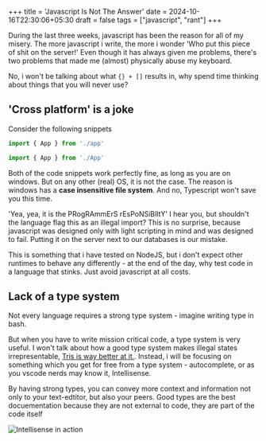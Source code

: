 +++
title = 'Javascript Is Not The Answer'
date = 2024-10-16T22:30:06+05:30
draft = false
tags = ["javascript", "rant"]
+++


During the last three weeks, javascript has been the reason for all of my misery.
The more javascript i write, the more i wonder 'Who put this piece of shit on the server!'
Even though it has always given me problems, there's two problems that made me (almost) physically abuse my keyboard.

No, i won't be talking about what `{} + []` results in, why spend time thinking about things that you will never use?

## 'Cross platform' is a joke

Consider the following snippets

```js
import { App } from './app'
```

```js
import { App } from './App'
```

Both of the code snippets work perfectly fine, as long as you are on windows. But on any other (real) OS, it is not the case.
The reason is windows has a **case insensitive file system**. And no, Typescript won't save you this time.

'Yea, yea, it is the PRogRAmmErS rEsPoNSiBlItY' I hear you, but shouldn't the language flag this as an illegal import? This is no surprise, because javascript was designed only with light scripting in mind and was designed to fail. Putting it on the server next to our databases is our mistake.

This is something that i have tested on NodeJS, but i don't expect other runtimes to behave any differently - at the end of the day, why test code in a language that stinks. Just avoid javascript at all costs.

## Lack of a type system

Not every language requires a strong type system - imagine writing type in bash.

But when you have to write mission critical code, a type system is very useful. I won't talk about how a good type system makes illegal states irrepresentable, [Tris is way better at it.](https://www.youtube.com/watch?v=z-0-bbc80JM). Instead, i will be focusing on something which you get for free from a type system - autocomplete, or as you vscode nerds may know it, Intellisense.

By having strong types, you can convey more context and information not only to your text-edtitor, but also your peers. Good types are the best docuementation because they are not external to code, they are part of the code itself

![Intellisense in action](/posts/javascript-is-not-your-answer.md/nvim-cmp.png)
